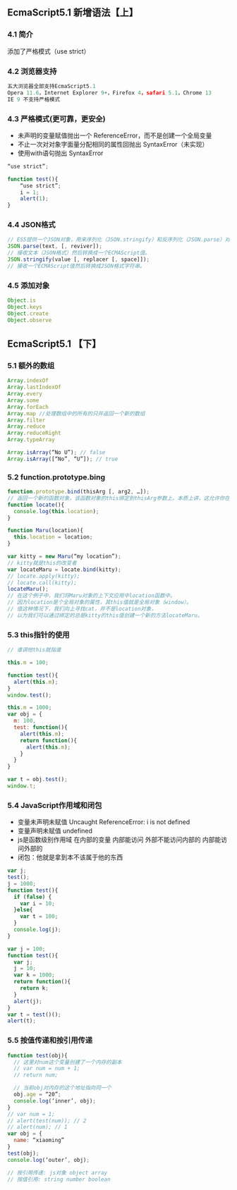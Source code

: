## EcmaScript5.1 新增语法【上】

### 4.1 简介

添加了严格模式（use strict）

### 4.2 浏览器支持

```javascript
五大浏览器全部支持EcmaScript5.1
Opera 11.6，Internet Explorer 9+，Firefox 4，safari 5.1，Chrome 13
IE 9 不支持严格模式
```

### 4.3 严格模式(更可靠，更安全)

* 未声明的变量赋值抛出一个 ReferenceError，而不是创建一个全局变量
* 不止一次对对象字面量分配相同的属性回抛出 SyntaxError（未实现）
* 使用with语句抛出 SyntaxError

```javascript
“use strict”;

function test(){
	“use strict”;
	i = 1;
	alert(1);	
} 
```

### 4.4 JSON格式

```javascript
// ES5提供一个JSON对象，用来序列化（JSON.stringify）和反序列化（JSON.parse）对象为JSON格式。
JSON.parse(text, [, reviver]);
// 接收文本（JSON格式）然后转换成一个ECMAScript值。
JSON.stringify(value [, replacer [, space]]);
// 接收一个ECMAScript值然后转换成JSON格式字符串。
```

### 4.5 添加对象

```javascript
Object.is
Object.keys
Object.create
Object.observe
```

## EcmaScript5.1 【下】

### 5.1 额外的数组

```javascript
Array.indexOf
Array.lastIndexOf
Array.every
Array.some
Array.forEach
Array.map //处理数组中的所有的只并返回一个新的数组
Array.filter
Array.reduce
Array.reduceRight
Array.typeArray

Array.isArray(“No U”); // false
Array.isArray([“No”, “U”]); // true
```

### 5.2 function.prototype.bing

```javascript
function.prototype.bind(thisArg [, arg2, …]);
// 返回一个新的函数对象，该函数对象的this绑定到thisArg参数上。本质上讲，这允许你在其他对象链中执行有关函数。
function locate(){
  console.log(this.location);
}

function Maru(location){
  this.location = location;
}

var kitty = new Maru(“my location”);
// kitty就是this的改变者
var locateMaru = locate.bind(kitty);
// locate.apply(kitty);
// locate.call(kitty);
locateMaru();
// 在这个例子中，我们将Maru对象的上下文应用中location函数中。
// 因为location是个全局对象的属性，其this值就是全局对象（window）。
// 值这种情况下，我们向上寻找cat，并不是location对象，
// 以为我们可以通过绑定的总是kitty的this值创建一个新的方法locateMaru。
```

### 5.3 this指针的使用

```javascript
// 谁调他this就指谁

this.m = 100;

function test(){
  alert(this.m);
}
window.test();

this.m = 1000;
var obj = {
  m: 100,
  test: function(){
    alert(this.m);
    return function(){
      alert(this.m);
    }
  }
}

var t = obj.test();
window.t;
```

### 5.4 JavaScript作用域和闭包

* 变量未声明未赋值 Uncaught ReferenceError: i is not defined
* 变量声明未赋值 undefined
* js是函数级别作用域 在内部的变量 内部能访问 外部不能访问内部的 内部能访问外部的
* 闭包：他就是拿到本不该属于他的东西

```javascript
var j;
test();
j = 1000;
function test(){
  if (false) {
    var i = 10;
  }else{
    var t = 100;
  }
  console.log(j);
}

var j = 100;
function test(){
  var j;
  j = 10;
  var k = 1000;
  return function(){
    return k;
  }
  alert(j);
}
var t = test()();
alert(t);
```

### 5.5 按值传递和按引用传递

```javascript
function test(obj){
  // 这里对num这个变量创建了一个内存的副本
  // var num = num + 1;
  // return num;

  // 当前obj对内存的这个地址指向同一个
  obj.age = “20”;
  console.log(‘inner’, obj);
}
// var num = 1;
// alert(test(num)); // 2
// alert(num); // 1
var obj = {
  name: “xiaoming”
}
test(obj);
console.log(‘outer’, obj);

// 按引用传递: js对象 object array
// 按值引用: string number boolean
 ```
